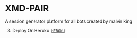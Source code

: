 # XMD-PAIR
A session generator platform for all bots created by malvin king

3. Deploy On Heruku .[`HEROKU`](https://dashboard.heroku.com/new-app?template=https://github.com/itsguruh/CRYPTIX/)
